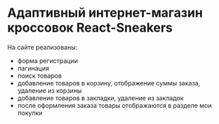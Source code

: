 # Адаптивный интернет-магазин кроссовок React-Sneakers

На сайте реализованы:
- форма регистрации
- пагинация
- поиск товаров
- добавление товаров в корзину, отображение суммы заказа, удаление из корзины
- добавление товаров в закладки, удаление из закладок
- после оформления заказа товары отображаются в разделе мои покупки

